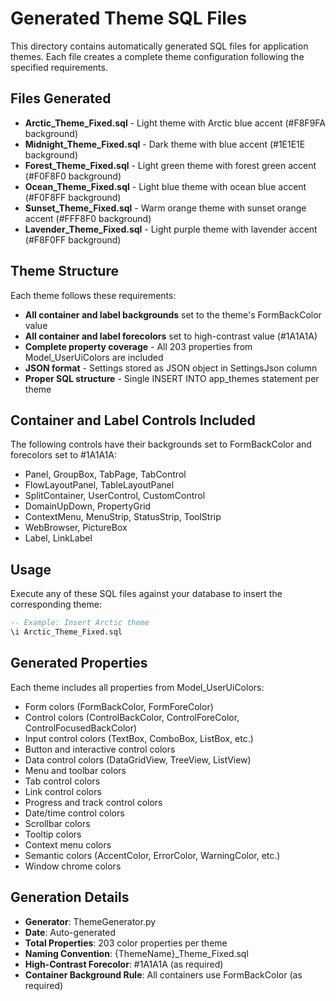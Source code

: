 # Generated Theme SQL Files

This directory contains automatically generated SQL files for application themes. Each file creates a complete theme configuration following the specified requirements.

## Files Generated

- **Arctic_Theme_Fixed.sql** - Light theme with Arctic blue accent (#F8F9FA background)
- **Midnight_Theme_Fixed.sql** - Dark theme with blue accent (#1E1E1E background)
- **Forest_Theme_Fixed.sql** - Light green theme with forest green accent (#F0F8F0 background)
- **Ocean_Theme_Fixed.sql** - Light blue theme with ocean blue accent (#F0F8FF background)
- **Sunset_Theme_Fixed.sql** - Warm orange theme with sunset orange accent (#FFF8F0 background)
- **Lavender_Theme_Fixed.sql** - Light purple theme with lavender accent (#F8F0FF background)

## Theme Structure

Each theme follows these requirements:
- **All container and label backgrounds** set to the theme's FormBackColor value
- **All container and label forecolors** set to high-contrast value (#1A1A1A)
- **Complete property coverage** - All 203 properties from Model_UserUiColors are included
- **JSON format** - Settings stored as JSON object in SettingsJson column
- **Proper SQL structure** - Single INSERT INTO app_themes statement per theme

## Container and Label Controls Included

The following controls have their backgrounds set to FormBackColor and forecolors set to #1A1A1A:
- Panel, GroupBox, TabPage, TabControl
- FlowLayoutPanel, TableLayoutPanel
- SplitContainer, UserControl, CustomControl
- DomainUpDown, PropertyGrid
- ContextMenu, MenuStrip, StatusStrip, ToolStrip
- WebBrowser, PictureBox
- Label, LinkLabel

## Usage

Execute any of these SQL files against your database to insert the corresponding theme:

```sql
-- Example: Insert Arctic theme
\i Arctic_Theme_Fixed.sql
```

## Generated Properties

Each theme includes all properties from Model_UserUiColors:
- Form colors (FormBackColor, FormForeColor)
- Control colors (ControlBackColor, ControlForeColor, ControlFocusedBackColor)
- Input control colors (TextBox, ComboBox, ListBox, etc.)
- Button and interactive control colors
- Data control colors (DataGridView, TreeView, ListView)
- Menu and toolbar colors
- Tab control colors
- Link control colors
- Progress and track control colors
- Date/time control colors
- Scrollbar colors
- Tooltip colors
- Context menu colors
- Semantic colors (AccentColor, ErrorColor, WarningColor, etc.)
- Window chrome colors

## Generation Details

- **Generator**: ThemeGenerator.py
- **Date**: Auto-generated
- **Total Properties**: 203 color properties per theme
- **Naming Convention**: {ThemeName}_Theme_Fixed.sql
- **High-Contrast Forecolor**: #1A1A1A (as required)
- **Container Background Rule**: All containers use FormBackColor (as required)